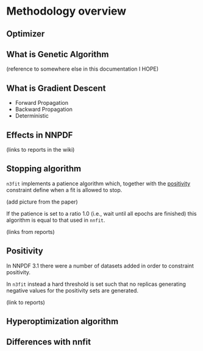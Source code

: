 Methodology overview
====================

Optimizer
---------

## What is Genetic Algorithm
(reference to somewhere else in this documentation I HOPE)

## What is Gradient Descent
- Forward Propagation
- Backward Propagation
- Deterministic

## Effects in NNPDF
(links to reports in the wiki)


Stopping algorithm
---------

`n3fit` implements a patience algorithm which, together with the [positivity](./positivity) constraint define when a fit is allowed to stop.

(add picture from the paper)

If the patience is set to a ratio 1.0 (i.e., wait until all epochs are finished) this algorithm is equal to that used in `nnfit`.

(links from reports)


Positivity
---------

In NNPDF 3.1 there were a number of datasets added in order to constraint positivity.

In `n3fit` instead a hard threshold is set such that no replicas generating negative values for the positivity sets are generated.

(link to reports)

Hyperoptimization algorithm
---------

Differences with nnfit
---------